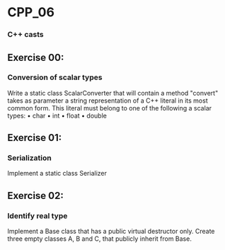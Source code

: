 # CPP_06
### C++ casts

## Exercise 00:
### Conversion of scalar types
Write a static class ScalarConverter that will contain a method "convert" takes as
parameter a string representation of a C++ literal in its most common form. This literal
must belong to one of the following a scalar types:
• char
• int
• float
• double

## Exercise 01:
### Serialization
Implement a static class Serializer

## Exercise 02:
### Identify real type
Implement a Base class that has a public virtual destructor only. Create three empty
classes A, B and C, that publicly inherit from Base.
